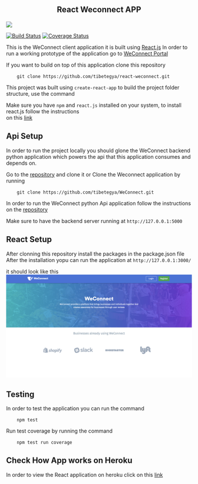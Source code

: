 <h2 align="center">React Weconnect APP</h2>
<img height="300" align="center" style="margin-left: auto; margin-right: auto;" src="https://i.imgur.com/HP7a4mk.png">

[![Build Status](https://travis-ci.org/tibetegya/react-weconnect.svg?branch=master)](https://travis-ci.org/tibetegya/react-weconnect)
[![Coverage Status](https://coveralls.io/repos/github/tibetegya/react-weconnect/badge.svg?master)](https://coveralls.io/github/tibetegya/react-weconnect?branch=master)

This is the WeConnect client application it is built using [React.js](https://reactjs.org/)
In order to run a working prototype of the application go to [WeConnect Portal](https://react-weconnect.herokuapp.com/)

If you want to build on top of this application clone this repository

```
    git clone https://github.com/tibetegya/react-weconnect.git
```

This project was built using `create-react-app` to build the project folder structure, use the command

Make sure you have `npm` and `react.js` installed on your system, to install react.js follow the instructions </br>
on this [link](https://reactjs.org/)

## Api Setup
In order to run the project locally you should glone the WeConnect backend python application which 
powers the api that this application consumes and depends on. 

Go to the [repository](https://github.com/tibetegya/WeConnect) and clone it or Clone the Weconnect application by running 

```
    git clone https://github.com/tibetegya/WeConnect.git
```

In order to run the WeConnect python Api application follow the instructions on the [repository](https://github.com/tibetegya/WeConnect) 

Make sure to have the backend server running at `http://127.0.0.1:5000`

## React Setup

After clonning this repository install the packages in the package.json file
After the installation yopu can run the application at `http://127.0.0.1:3000/`

it should look like this
![UI](./src/assets/weconnectui.png)


## Testing

In order to test the application you can run the command 

```
    npm test
```

Run test coverage by running the command 

```
    npm test run coverage
```
## Check How App works on Heroku

In order to view the React application on heroku click on this [link](https://react-weconnect.herokuapp.com/)

